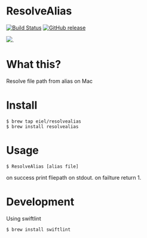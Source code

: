 # ResolveAlias

[![Build Status](https://travis-ci.org/eiel/ResolveAlias.svg?branch=master)](https://travis-ci.org/eiel/ResolveAlias)
[![GitHub release](http://github-release-version.herokuapp.com/github/eiel/ResolveAlias/release.svg?style=flat)](https://github.com/eiel/ResolveAlias/releases/tag/v0.0.2)

[![](https://tokei.rs/b1/github/eiel/ResolveAlias)](https://github.com/eiel/ResolveAlias).


# What this?

Resolve file path from alias on Mac

# Install

```
$ brew tap eiel/resolvealias
$ brew install resolvealias
```

# Usage

```
$ ResolveAlias [alias file]
```

on success print fliepath on stdout.
on failture return 1.

# Development

Using swiftlint

```
$ brew install swiftlint
```
